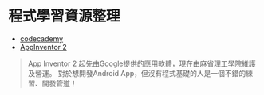 # 程式學習資源整理

* [codecademy](https://www.codecademy.com/)
* [AppInventor 2](http://appinventor.mit.edu/explore/)
> App Inventor 2 起先由Google提供的應用軟體，現在由麻省理工學院維護及營運。
> 對於想開發Android App，但沒有程式基礎的人是一個不錯的練習、開發管道！
